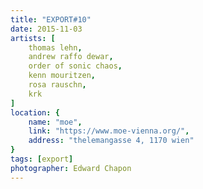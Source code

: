 ```yaml
---
title: "EXPORT#10"
date: 2015-11-03
artists: [
    thomas lehn,
    andrew raffo dewar,
    order of sonic chaos,
    kenn mouritzen,
    rosa rauschn,
    krk
]
location: {
    name: "moe",
    link: "https://www.moe-vienna.org/",
    address: "thelemangasse 4, 1170 wien"
}
tags: [export]
photographer: Edward Chapon
---
```


